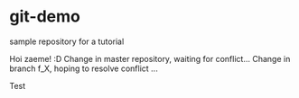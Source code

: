 # git-demo
sample repository for a tutorial

Hoi zaeme! :D
Change in master repository, waiting for conflict...
Change in branch f_X, hoping to resolve conflict ...


Test